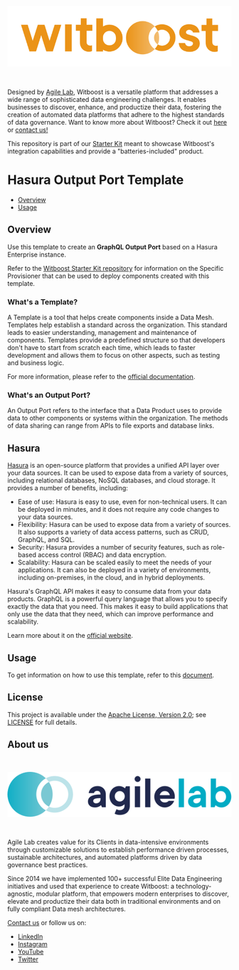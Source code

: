 <br/>
<p align="center">
    <a href="https://www.agilelab.it/witboost">
        <img src="docs/img/witboost_logo.svg" alt="witboost" width=600 >
    </a>
</p>
<br/>

Designed by [Agile Lab](https://www.agilelab.it/), Witboost is a versatile platform that addresses a wide range of sophisticated data engineering challenges. It enables businesses to discover, enhance, and productize their data, fostering the creation of automated data platforms that adhere to the highest standards of data governance. Want to know more about Witboost? Check it out [here](https://www.agilelab.it/witboost) or [contact us!](https://www.agilelab.it/contacts)

This repository is part of our [Starter Kit](https://github.com/agile-lab-dev/witboost-starter-kit) meant to showcase Witboost's integration capabilities and provide a "batteries-included" product.

# Hasura Output Port Template

- [Overview](#overview)
- [Usage](#usage)

## Overview

Use this template to create an **GraphQL Output Port** based on a Hasura Enterprise instance.

Refer to the [Witboost Starter Kit repository](https://github.com/agile-lab-dev/witboost-starter-kit) for information on the Specific Provisioner that can be used to deploy components created with this template.

### What's a Template?

A Template is a tool that helps create components inside a Data Mesh. Templates help establish a standard across the organization. This standard leads to easier understanding, management and maintenance of components. Templates provide a predefined structure so that developers don't have to start from scratch each time, which leads to faster development and allows them to focus on other aspects, such as testing and business logic.

For more information, please refer to the [official documentation](https://docs.witboost.agilelab.it/docs/p1_user/p6_advanced/p6_1_templates/#getting-started).

### What's an Output Port?

An Output Port refers to the interface that a Data Product uses to provide data to other components or systems within the organization. The methods of data sharing can range from APIs to file exports and database links.

## Hasura

[Hasura](https://hasura.io/) is an open-source platform that provides a unified API layer over your data sources. It can be used to expose data from a variety of sources, including relational databases, NoSQL databases, and cloud storage.
It provides a number of benefits, including:
- Ease of use: Hasura is easy to use, even for non-technical users. It can be deployed in minutes, and it does not require any code changes to your data sources.
- Flexibility: Hasura can be used to expose data from a variety of sources. It also supports a variety of data access patterns, such as CRUD, GraphQL, and SQL.
- Security: Hasura provides a number of security features, such as role-based access control (RBAC) and data encryption.
- Scalability: Hasura can be scaled easily to meet the needs of your applications. It can also be deployed in a variety of environments, including on-premises, in the cloud, and in hybrid deployments.

Hasura's GraphQL API makes it easy to consume data from your data products. GraphQL is a powerful query language that allows you to specify exactly the data that you need. This makes it easy to build applications that only use the data that they need, which can improve performance and scalability.

Learn more about it on the [official website](https://hasura.io/docs/latest/index/).

## Usage

To get information on how to use this template, refer to this [document](./docs/index.md).

## License

This project is available under the [Apache License, Version 2.0](https://opensource.org/licenses/Apache-2.0); see [LICENSE](LICENSE) for full details.

## About us

<br/>
<p align="center">
    <a href="https://www.agilelab.it">
        <img src="docs/img/agilelab_logo.svg" alt="Agile Lab" width=600>
    </a>
</p>
<br/>

Agile Lab creates value for its Clients in data-intensive environments through customizable solutions to establish performance driven processes, sustainable architectures, and automated platforms driven by data governance best practices.

Since 2014 we have implemented 100+ successful Elite Data Engineering initiatives and used that experience to create Witboost: a technology-agnostic, modular platform, that empowers modern enterprises to discover, elevate and productize their data both in traditional environments and on fully compliant Data mesh architectures.

[Contact us](https://www.agilelab.it/contacts) or follow us on:
- [LinkedIn](https://www.linkedin.com/company/agile-lab/)
- [Instagram](https://www.instagram.com/agilelab_official/)
- [YouTube](https://www.youtube.com/channel/UCTWdhr7_4JmZIpZFhMdLzAA)
- [Twitter](https://twitter.com/agile__lab)
